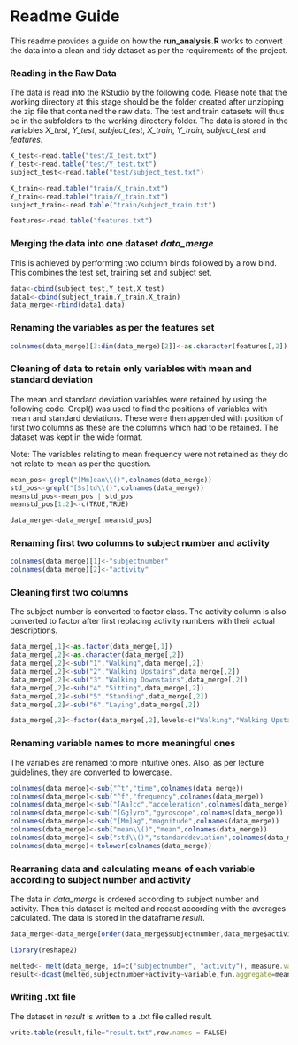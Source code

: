 # Readme Guide
This readme provides a guide on how the **run_analysis.R** works to convert the data into a clean and tidy dataset as per the requirements of the project.

### Reading in the Raw Data

The data is read into the RStudio by the following code. Please note that the working directory at this stage should be the folder created after unzipping the zip file that contained the raw data. The test and train datasets will thus be in the subfolders to the working directory folder. The data is stored in the variables *X_test*, *Y_test*, *subject_test*, *X_train*, *Y_train*, *subject_test* and *features*.

```javascript
X_test<-read.table("test/X_test.txt")
Y_test<-read.table("test/Y_test.txt")
subject_test<-read.table("test/subject_test.txt")

X_train<-read.table("train/X_train.txt")
Y_train<-read.table("train/Y_train.txt")
subject_train<-read.table("train/subject_train.txt")

features<-read.table("features.txt")
```

### Merging the data into one dataset *data_merge*

This is achieved by performing two column binds followed by a row bind. This combines the test set, training set and subject set.

```javascript
data<-cbind(subject_test,Y_test,X_test)
data1<-cbind(subject_train,Y_train,X_train)
data_merge<-rbind(data1,data)
```
### Renaming the variables as per the features set

```javascript
colnames(data_merge)[3:dim(data_merge)[2]]<-as.character(features[,2])
```

### Cleaning of data to retain only variables with mean and standard deviation

The mean and standard deviation variables were retained by using the following code. Grepl() was used to find the positions of variables with mean and standard deviations. These were then appended with position of first two columns as these are the columns which had to be retained. The dataset was kept in the wide format.

Note: The variables relating to mean frequency were not retained as they do not relate to mean as per the question.

```javascript
mean_pos<-grepl("[Mm]ean\\()",colnames(data_merge))
std_pos<-grepl("[Ss]td\\()",colnames(data_merge))
meanstd_pos<-mean_pos | std_pos
meanstd_pos[1:2]<-c(TRUE,TRUE)

data_merge<-data_merge[,meanstd_pos]
```

### Renaming first two columns to subject number and activity

```javascript
colnames(data_merge)[1]<-"subjectnumber"
colnames(data_merge)[2]<-"activity"
```

### Cleaning first two columns

The subject number is converted to factor class. The activity column is also converted to factor after first replacing activity numbers with their actual descriptions.

```javascript
data_merge[,1]<-as.factor(data_merge[,1])
data_merge[,2]<-as.character(data_merge[,2])
data_merge[,2]<-sub("1","Walking",data_merge[,2])
data_merge[,2]<-sub("2","Walking Upstairs",data_merge[,2])
data_merge[,2]<-sub("3","Walking Downstairs",data_merge[,2])
data_merge[,2]<-sub("4","Sitting",data_merge[,2])
data_merge[,2]<-sub("5","Standing",data_merge[,2])
data_merge[,2]<-sub("6","Laying",data_merge[,2])

data_merge[,2]<-factor(data_merge[,2],levels=c("Walking","Walking Upstairs","Walking Downstairs","Sitting",                                              "Standing","Laying"))
```
### Renaming variable names to more meaningful ones

The variables are renamed to more intuitive ones. Also, as per lecture guidelines, they are converted to lowercase.

```javascript
colnames(data_merge)<-sub("^t","time",colnames(data_merge))
colnames(data_merge)<-sub("^f","frequency",colnames(data_merge))
colnames(data_merge)<-sub("[Aa]cc","acceleration",colnames(data_merge))
colnames(data_merge)<-sub("[Gg]yro","gyroscope",colnames(data_merge))
colnames(data_merge)<-sub("[Mm]ag","magnitude",colnames(data_merge))
colnames(data_merge)<-sub("mean\\()","mean",colnames(data_merge))
colnames(data_merge)<-sub("std\\()","standarddeviation",colnames(data_merge))
colnames(data_merge)<-tolower(colnames(data_merge))
```

### Rearraning data and calculating means of each variable according to subject number and activity

The data in *data_merge* is ordered according to subject number and activity. Then this dataset is melted and recast according with the averages calculated. The data is stored in the dataframe *result*.

```javascript
data_merge<-data_merge[order(data_merge$subjectnumber,data_merge$activity),]

library(reshape2)

melted<- melt(data_merge, id=c("subjectnumber", "activity"), measure.vars = colnames(data_merge)[3:68])
result<-dcast(melted,subjectnumber+activity~variable,fun.aggregate=mean)
```
### Writing \.txt file

The dataset in *result* is written to a \.txt file called result.

```javascript
write.table(result,file="result.txt",row.names = FALSE)
```